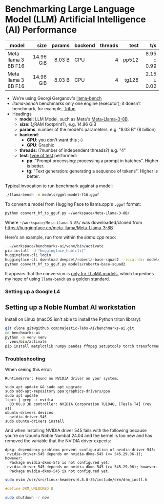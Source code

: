 # Benchmarking Large Language Model (LLM) Artificial Intelligence (AI) Performance

| model                          |       size |     params | backend    | threads |          test |              t/s |
| ------------------------------ | ---------: | ---------: | ---------- | ------: | ------------: | ---------------: |
| Meta llama 3 8B F16            |  14.96 GiB |     8.03 B | CPU        |       4 |         pp512 |      8.95 ± 0.99 |
| Meta llama 3 8B F16            |  14.96 GiB |     8.03 B | CPU        |       4 |         tg128 |      2.15 ± 0.02 |

- We're using Georgi Gerganov's
[llama-bench](https://github.com/ggerganov/llama.cpp/tree/master/examples/llama-bench)
- _llama-bench_ benchmarks only one engine (executor); it doesn't benchmark,
for example, [Triton](https://github.com/triton-lang/triton)
- Headings
  - **model**: LLM Model, such as Meta's [Meta-Llama-3-8B](https://huggingface.co/meta-llama/Meta-Llama-3-8B).
  - **size**: (¿RAM footprint?), e.g. 14.96 GiB
  - **params**: number of the model's parameters, e.g. "8.03 B" (8 billion)
  - **backend**:
    - **CPU**: you don't want this ;-)
    - **GPU**: Graphic
  - **threads**: (?number of independent threads?) e.g. "4"
  - **test**: [type of test](https://github.com/ggerganov/llama.cpp/tree/master/examples/llama-bench) performed:
    - **pp**: "Prompt processing: processing a prompt in batches". Higher is better.
    - **tg**: "Text generation: generating a sequence of tokens". Higher is better.

Typical invocation to run benchmark against a model:

```bash
./llama-bench -m models/ggml-model-f16.gguf
```

To convert a model from Hugging Face to llama.cpp's `.gguf` format:

```bash
python convert_hf_to_gguf.py ~/workspace/Meta-Llama-3-8B/
```

Where `~/workspace/Meta-Llama-3-8B/` was downloaded/cloned from
<https://huggingface.co/meta-llama/Meta-Llama-3-8B>

Here's an example, run from within the _llama.cpp_ repo:

```bash
. ~/workspace/benchmarks-ai/venv/bin/activate
pip install -U "huggingface_hub[cli]"
huggingface-cli login
huggingface-cli download deepset/roberta-base-squad2 --local-dir models/roberta-base-squad2
python convert_hf_to_gguf.py models/roberta-base-squad2
```

It appears that the conversion is [only for  LLaMA
models](https://github.com/ggerganov/llama.cpp/discussions/2948#discussioncomment-6925099),
which torpedoes my hope of using `llama-bench` as a golden standard.

### Setting up a Google L4

## Setting up a Noble Numbat AI workstation

Install on Linux (macOS isn't able to install the Python triton library):

```bash
git clone git@github.com:majestic-labs-AI/benchmarks-ai.git
cd benchmarks-ai
python -m venv venv
. venv/bin/activate
pip install matplotlib numpy pandas ffmpeg setuptools torch transformers triton
```

### Troubleshooting

When seeing this error:

```
RuntimeError: Found no NVIDIA driver on your system.
```

```
sudo apt update && sudo apt upgrade
sudo add-apt-repository ppa:graphics-drivers/ppa
sudo apt update
lspci | grep -i nvidia
  03:00.0 3D controller: NVIDIA Corporation TU104GL [Tesla T4] (rev a1)
ubuntu-drivers devices
  nvidia-driver-545
sudo ubuntu-drivers install
```

And when installing NVIDIA driver 545 fails with the following because
you're on Ubuntu Noble Numbat 24.04 and the kernel is too new and has
removed the variable that the NVIDIA driver expects:

```
dpkg: dependency problems prevent configuration of nvidia-driver-545:
 nvidia-driver-545 depends on nvidia-dkms-545 (<= 545.29.06-1); however:
  Package nvidia-dkms-545 is not configured yet.
 nvidia-driver-545 depends on nvidia-dkms-545 (>= 545.29.06); however:
  Package nvidia-dkms-545 is not configured yet.
```

```bash
sudo nvim /usr/src/linux-headers-6.8.0-36/include/drm/drm_ioctl.h
```

```C
#define DRM_UNLOCKED 0
```

```bash
sudo shutdown -r now
```

<!--
When I run my small `triton.py` code from the [tutorial](), I get the following error:

```
ModuleNotFoundError: No module named 'triton.language'; 'triton' is not a package
```

I think this was caused by `triton` version 3.0.0, but when I `pip install
triton` after I removed it I got version 2.3.1.

-->
